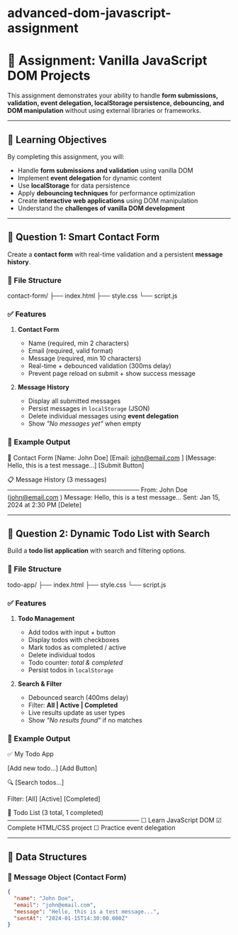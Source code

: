 # advanced-dom-javascript-assignment

# 📌 Assignment: Vanilla JavaScript DOM Projects

This assignment demonstrates your ability to handle **form submissions, validation, event delegation, localStorage persistence, debouncing, and DOM manipulation** without using external libraries or frameworks.

---

## 🎯 Learning Objectives
By completing this assignment, you will:

- Handle **form submissions and validation** using vanilla DOM  
- Implement **event delegation** for dynamic content  
- Use **localStorage** for data persistence  
- Apply **debouncing techniques** for performance optimization  
- Create **interactive web applications** using DOM manipulation  
- Understand the **challenges of vanilla DOM development**  

---

## 📝 Question 1: Smart Contact Form

Create a **contact form** with real-time validation and a persistent **message history**.

### 📂 File Structure
contact-form/
├── index.html
├── style.css
└── script.js

### ✅ Features
1. **Contact Form**
   - Name (required, min 2 characters)  
   - Email (required, valid format)  
   - Message (required, min 10 characters)  
   - Real-time + debounced validation (300ms delay)  
   - Prevent page reload on submit + show success message  

2. **Message History**
   - Display all submitted messages  
   - Persist messages in `localStorage` (JSON)  
   - Delete individual messages using **event delegation**  
   - Show *"No messages yet"* when empty  

### 📌 Example Output
📧 Contact Form
[Name: John Doe]
[Email: john@email.com
]
[Message: Hello, this is a test message...]
[Submit Button]

📋 Message History (3 messages)
──────────────────────────────
From: John Doe (john@email.com
)
Message: Hello, this is a test message...
Sent: Jan 15, 2024 at 2:30 PM
[Delete]








---

## 📝 Question 2: Dynamic Todo List with Search

Build a **todo list application** with search and filtering options.

### 📂 File Structure
todo-app/
├── index.html
├── style.css
└── script.js


### ✅ Features
1. **Todo Management**
   - Add todos with input + button  
   - Display todos with checkboxes  
   - Mark todos as completed / active  
   - Delete individual todos  
   - Todo counter: *total & completed*  
   - Persist todos in `localStorage`  

2. **Search & Filter**
   - Debounced search (400ms delay)  
   - Filter: **All | Active | Completed**  
   - Live results update as user types  
   - Show *"No results found"* if no matches  

### 📌 Example Output
✅ My Todo App

[Add new todo...] [Add Button]

🔍 [Search todos...]

Filter: [All] [Active] [Completed]

📝 Todo List (3 total, 1 completed)
──────────────────────────────
☐ Learn JavaScript DOM
☑ Complete HTML/CSS project
☐ Practice event delegation


---

## 💾 Data Structures

### 📩 Message Object (Contact Form)
```json
{
  "name": "John Doe",
  "email": "john@email.com",
  "message": "Hello, this is a test message...",
  "sentAt": "2024-01-15T14:30:00.000Z"
}










